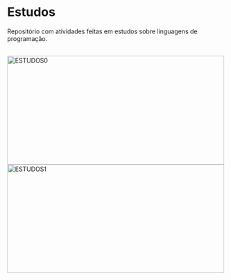 # Estudos
Repositório com atividades feitas em estudos sobre linguagens de programação.
<div style="display: inline_block align="center""><br>
<img align="center" alt="ESTUDOS0" height="250" width="500" src="https://i.ibb.co/LvkhvcB/download-1.png">
<img align="center" alt="ESTUDOS1" height="250" width="500" src="https://i.ibb.co/rkNf5bS/dw.jpg">
</div>
